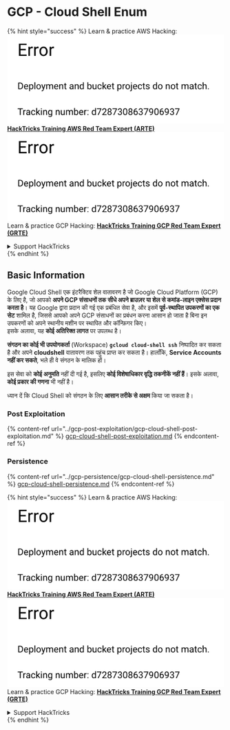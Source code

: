 # GCP - Cloud Shell Enum

{% hint style="success" %}
Learn & practice AWS Hacking:<img src="../../../.gitbook/assets/image (1) (1).png" alt="" data-size="line">[**HackTricks Training AWS Red Team Expert (ARTE)**](https://training.hacktricks.xyz/courses/arte)<img src="../../../.gitbook/assets/image (1) (1).png" alt="" data-size="line">\
Learn & practice GCP Hacking: <img src="../../../.gitbook/assets/image (2).png" alt="" data-size="line">[**HackTricks Training GCP Red Team Expert (GRTE)**<img src="../../../.gitbook/assets/image (2).png" alt="" data-size="line">](https://training.hacktricks.xyz/courses/grte)

<details>

<summary>Support HackTricks</summary>

* Check the [**subscription plans**](https://github.com/sponsors/carlospolop)!
* **Join the** 💬 [**Discord group**](https://discord.gg/hRep4RUj7f) or the [**telegram group**](https://t.me/peass) or **follow** us on **Twitter** 🐦 [**@hacktricks\_live**](https://twitter.com/hacktricks\_live)**.**
* **Share hacking tricks by submitting PRs to the** [**HackTricks**](https://github.com/carlospolop/hacktricks) and [**HackTricks Cloud**](https://github.com/carlospolop/hacktricks-cloud) github repos.

</details>
{% endhint %}

## Basic Information

Google Cloud Shell एक इंटरैक्टिव शेल वातावरण है जो Google Cloud Platform (GCP) के लिए है, जो आपको **अपने GCP संसाधनों तक सीधे अपने ब्राउज़र या शेल से कमांड-लाइन एक्सेस प्रदान करता है**। यह Google द्वारा प्रदान की गई एक प्रबंधित सेवा है, और इसमें **पूर्व-स्थापित उपकरणों का एक सेट** शामिल है, जिससे आपको अपने GCP संसाधनों का प्रबंधन करना आसान हो जाता है बिना इन उपकरणों को अपने स्थानीय मशीन पर स्थापित और कॉन्फ़िगर किए।\
इसके अलावा, यह **कोई अतिरिक्त लागत** पर उपलब्ध है।

**संगठन का कोई भी उपयोगकर्ता** (Workspace) **`gcloud cloud-shell ssh`** निष्पादित कर सकता है और अपने **cloudshell** वातावरण तक पहुंच प्राप्त कर सकता है। हालाँकि, **Service Accounts नहीं कर सकते**, भले ही वे संगठन के मालिक हों।

इस सेवा को **कोई अनुमति** नहीं दी गई है, इसलिए **कोई विशेषाधिकार वृद्धि तकनीकें नहीं हैं**। इसके अलावा, **कोई प्रकार की गणना** भी नहीं है।

ध्यान दें कि Cloud Shell को संगठन के लिए **आसान तरीके से अक्षम** किया जा सकता है।

### Post Exploitation

{% content-ref url="../gcp-post-exploitation/gcp-cloud-shell-post-exploitation.md" %}
[gcp-cloud-shell-post-exploitation.md](../gcp-post-exploitation/gcp-cloud-shell-post-exploitation.md)
{% endcontent-ref %}

### Persistence

{% content-ref url="../gcp-persistence/gcp-cloud-shell-persistence.md" %}
[gcp-cloud-shell-persistence.md](../gcp-persistence/gcp-cloud-shell-persistence.md)
{% endcontent-ref %}

{% hint style="success" %}
Learn & practice AWS Hacking:<img src="../../../.gitbook/assets/image (1) (1).png" alt="" data-size="line">[**HackTricks Training AWS Red Team Expert (ARTE)**](https://training.hacktricks.xyz/courses/arte)<img src="../../../.gitbook/assets/image (1) (1).png" alt="" data-size="line">\
Learn & practice GCP Hacking: <img src="../../../.gitbook/assets/image (2).png" alt="" data-size="line">[**HackTricks Training GCP Red Team Expert (GRTE)**<img src="../../../.gitbook/assets/image (2).png" alt="" data-size="line">](https://training.hacktricks.xyz/courses/grte)

<details>

<summary>Support HackTricks</summary>

* Check the [**subscription plans**](https://github.com/sponsors/carlospolop)!
* **Join the** 💬 [**Discord group**](https://discord.gg/hRep4RUj7f) or the [**telegram group**](https://t.me/peass) or **follow** us on **Twitter** 🐦 [**@hacktricks\_live**](https://twitter.com/hacktricks\_live)**.**
* **Share hacking tricks by submitting PRs to the** [**HackTricks**](https://github.com/carlospolop/hacktricks) and [**HackTricks Cloud**](https://github.com/carlospolop/hacktricks-cloud) github repos.

</details>
{% endhint %}
